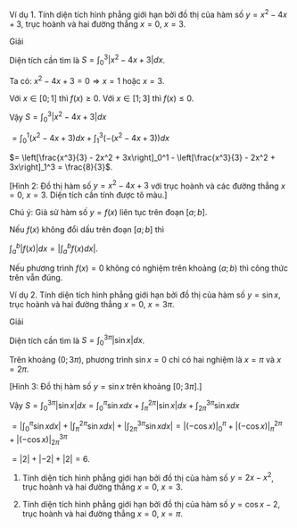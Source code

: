 Ví dụ 1. Tính diện tích hình phẳng giới hạn bởi đồ thị của hàm số $y = x^2 - 4x + 3$, trục hoành và hai đường thẳng $x = 0$, $x = 3$.

Giải

Diện tích cần tìm là $S = \int_0^3 |x^2 - 4x + 3| dx$.

Ta có: $x^2 - 4x + 3 = 0 \Rightarrow x = 1$ hoặc $x = 3$.

Với $x \in [0; 1]$ thì $f(x) \geq 0$. Với $x \in [1; 3]$ thì $f(x) \leq 0$.

Vậy $S = \int_0^3 |x^2 - 4x + 3| dx$

$= \int_0^1 (x^2 - 4x + 3) dx + \int_1^3 (-(x^2 - 4x + 3)) dx$

$= \left[\frac{x^3}{3} - 2x^2 + 3x\right]_0^1 - \left[\frac{x^3}{3} - 2x^2 + 3x\right]_1^3 = \frac{8}{3}$.

[Hình 2: Đồ thị hàm số $y = x^2 - 4x + 3$ với trục hoành và các đường thẳng $x = 0$, $x = 3$. Diện tích cần tính được tô màu.]

Chú ý: Giả sử hàm số $y = f(x)$ liên tục trên đoạn $[a; b]$.

Nếu $f(x)$ không đổi dấu trên đoạn $[a; b]$ thì

$\int_a^b |f(x)| dx = |\int_a^b f(x)dx|$.

Nếu phương trình $f(x) = 0$ không có nghiệm trên khoảng $(a; b)$ thì công thức trên vẫn đúng.

Ví dụ 2. Tính diện tích hình phẳng giới hạn bởi đồ thị của hàm số $y = \sin x$, trục hoành và hai đường thẳng $x = 0$, $x = 3\pi$.

Giải

Diện tích cần tìm là $S = \int_0^{3\pi} |\sin x| dx$.

Trên khoảng $(0; 3\pi)$, phương trình $\sin x = 0$ chỉ có hai nghiệm là $x = \pi$ và $x = 2\pi$.

[Hình 3: Đồ thị hàm số $y = \sin x$ trên khoảng $[0; 3\pi]$.]

Vậy $S = \int_0^{3\pi} |\sin x| dx = \int_0^\pi \sin x dx + \int_\pi^{2\pi} |\sin x| dx + \int_{2\pi}^{3\pi} \sin x dx$

$= |\int_0^\pi \sin x dx| + |\int_\pi^{2\pi} \sin x dx| + |\int_{2\pi}^{3\pi} \sin x dx| = |(-\cos x)|_0^\pi + |(-\cos x)|_\pi^{2\pi} + |(-\cos x)|_{2\pi}^{3\pi}$

$= |2| + |-2| + |2| = 6$.

1. Tính diện tích hình phẳng giới hạn bởi đồ thị của hàm số $y = 2x - x^2$, trục hoành và hai đường thẳng $x = 0$, $x = 3$.

2. Tính diện tích hình phẳng giới hạn bởi đồ thị của hàm số $y = \cos x - 2$, trục hoành và hai đường thẳng $x = 0$, $x = \pi$.